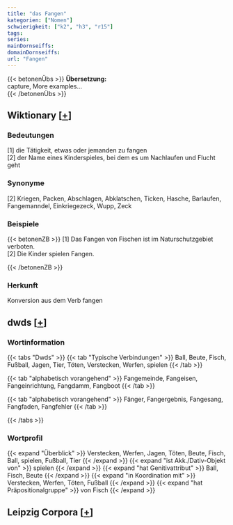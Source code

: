 ```yaml
---
title: "das Fangen"
kategorien: ["Nomen"]
schwierigkeit: ["k2", "h3", "r15"]
tags:
series:
mainDornseiffs:
domainDornseiffs:
url: "Fangen"
---
```


{{< betonenÜbs >}}
**Übersetzung:**  
capture, More examples...  
{{< /betonenÜbs >}}

## Wiktionary [[+](https://de.wiktionary.org/wiki/Fangen)]

### Bedeutungen
[1] die Tätigkeit, etwas oder jemanden zu fangen  
[2] der Name eines Kinderspieles, bei dem es um Nachlaufen und Flucht geht  

### Synonyme
[2] Kriegen, Packen, Abschlagen, Abklatschen, Ticken, Hasche, Barlaufen, Fangemanndel, Einkriegezeck, Wupp, Zeck  

### Beispiele
{{< betonenZB >}}
[1] Das Fangen von Fischen ist im Naturschutzgebiet verboten.  
[2] Die Kinder spielen Fangen.  

{{< /betonenZB >}}
### Herkunft
Konversion aus dem Verb fangen  



## dwds [[+](https://www.dwds.de/wb/Fangen)]

### Wortinformation
{{< tabs "Dwds" >}}
{{< tab "Typische Verbindungen" >}}
Ball, Beute, Fisch, Fußball, Jagen, Tier, Töten, Verstecken, Werfen, spielen
{{< /tab >}}

{{< tab "alphabetisch vorangehend" >}}
Fangemeinde, Fangeisen, Fangeinrichtung, Fangdamm, Fangboot
{{< /tab >}}

{{< tab "alphabetisch vorangehend" >}}
Fänger, Fangergebnis, Fangesang, Fangfaden, Fangfehler
{{< /tab >}}

{{< /tabs >}}

### Wortprofil
{{< expand "Überblick" >}} Verstecken, Werfen, Jagen, Töten, Beute, Fisch, Ball, spielen, Fußball, Tier {{< /expand >}}
{{< expand "ist Akk./Dativ-Objekt von" >}} spielen {{< /expand >}}
{{< expand "hat Genitivattribut" >}} Ball, Fisch, Beute {{< /expand >}}
{{< expand "in Koordination mit" >}} Verstecken, Werfen, Töten, Fußball {{< /expand >}}
{{< expand "hat Präpositionalgruppe" >}} von Fisch {{< /expand >}}

## Leipzig Corpora [[+](https://corpora.uni-leipzig.de/en/res?word=Fangen&corpusId=deu_newscrawl-public_2018)]

